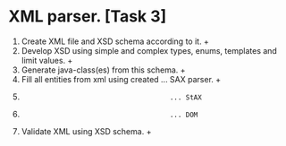 XML parser. [Task 3]
=============
1. Create XML file and XSD schema according to it. +
2. Develop XSD using simple and complex types, enums, templates and limit values. +
3. Generate java-class(es) from this schema. +
4. Fill all entities from xml using created ... SAX parser. +
4.                                          ... StAX
4.                                          ... DOM
5. Validate XML using XSD schema. +